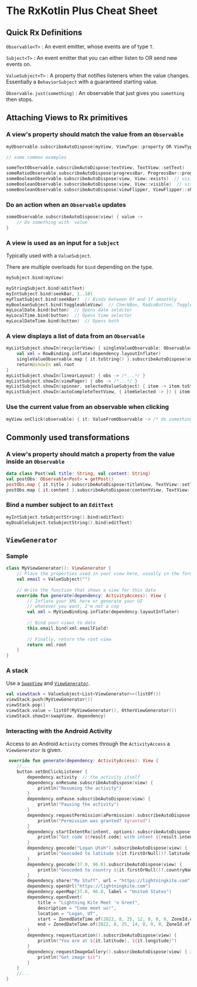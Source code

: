 # The RxKotlin Plus Cheat Sheet

## Quick Rx Definitions

`Observable<T>`
: An event emitter, whose events are of type `T`.

`Subject<T>`
: An event emitter that you can either listen to OR send new events on.

`ValueSubject<T>`
: A property that notifies listeners when the value changes.  Essentially a `BehaviorSubject` with a guaranteed starting value.

`Observable.just(something)`
: An observable that just gives you `something` then stops.


## Attaching Views to Rx primitives

### A view's property should match the value from an `Observable`

```kotlin
myObservable.subscribeAutoDispose(myView, ViewType::property OR ViewType::setter)

// some common examples

someTextObservable.subscribeAutoDispose(textView, TextView::setText)
someRatioObservable.subscribeAutoDispose(progressBar, ProgressBar::progressRatio)
someBooleanObservable.subscribeAutoDispose(view, View::exists)  // visibility = VISIBLE or GONE
someBooleanObservable.subscribeAutoDispose(view, View::visible)  // visibility = VISIBLE or INVISIBLE
someBooleanObservable.subscribeAutoDispose(viewFlipper, ViewFlipper::showLoading)
```

### Do an action when an `Observable` updates

```kotlin
someObservable.subscribeAutoDispose(view) { value ->
    // Do something with `value`
}
```

### A view is used as an input for a `Subject`

Typically used with a `ValueSubject`.

There are multiple overloads for `bind` depending on the type.

```kotlin
mySubject.bind(myView)

myStringSubject.bind(editText)
myIntSubject.bind(seekBar, 1..10)
myFloatSubject.bind(seekBar)  // Binds between 0f and 1f smoothly
myBooleanSubject.bind(toggleableView)  // CheckBox, RadioButton, ToggleButton
myLocalDate.bind(button)  // Opens date selector
myLocalTime.bind(button)  // Opens time selector
myLocalDateTime.bind(button)  // Opens both
```

### A view displays a list of data from an `Observable`

```kotlin
myListSubject.showIn(recyclerView) { singleValueObservable: Observable<T> ->
    val xml = RowBinding.inflate(dependency.layoutInflater)
    singleValueObservable.map { it.toString() }.subscribeAutoDispose(xml.title, TextView::setText)
    return@showIn xml.root
}
myListSubject.showIn(linearLayout) { obs -> /*...*/ }
myListSubject.showIn(viewPager) { obs -> /*...*/ }
myListSubject.showIn(spinner, selectedValueSubject) { item -> item.toString() }
myListSubject.showIn(autoCompleteTextView, { itemSelected -> }) { item -> item.toString() }
```

### Use the current value from an observable when clicking

```kotlin
myView.onClick(observable) { it: ValueFromObservable -> /* do something */ }
```

## Commonly used transformations

### A view's property should match a property from the value inside an `Observable`

```kotlin
data class Post(val title: String, val content: String)
val postObs: Observable<Post> = getPost()
postObs.map { it.title }.subscribeAutoDispose(titleView, TextView::setText)
postObs.map { it.content }.subscribeAutoDispose(contentView, TextView::setText)
```

### Bind a number subject to an `EditText`
```kotlin
myIntSubject.toSubjectString().bind(editText)
myDoubleSubject.toSubjectString().bind(editText)
```

## `ViewGenerator`

### Sample

```kotlin
class MyViewGenerator(): ViewGenerator {
    // Place the properties used in your view here, usually in the form of ValueSubjects
    val email = ValueSubject("")
    
    // Write the function that shows a view for this data
    override fun generate(dependency: ActivityAccess): View {
        // Inflate your XML here or generate your UI
        // whatever you want, I'm not a cop
        val xml = MyViewBinding.inflate(dependency.layoutInflater)
        
        // Bind your views to data
        this.email.bind(xml.emailField)
        
        // Finally, return the root view
        return xml.root
    }
}
```

### A stack

Use a [`SwapView`](https://github.com/lightningkite/rxkotlin-plus/blob/master/view-generator/src/main/java/com/lightningkite/rx/viewgenerators/SwapView.kt) and [`ViewGenerator`](https://github.com/lightningkite/rxkotlin-plus/blob/master/view-generator/src/main/java/com/lightningkite/rx/viewgenerators/ViewGenerator.kt).

```kotlin
val viewStack = ValueSubject<List<ViewGenerator>>(listOf())
viewStack.push(MyViewGenerator())
viewStack.pop()
viewStack.value = listOf(MyViewGenerator(), OtherViewGenerator())
viewStack.showIn(swapView, dependency)
```

### Interacting with the Android Activity

Access to an Android `Activity` comes through the `ActivityAccess` a `ViewGenerator` is given.

```kotlin
 override fun generate(dependency: ActivityAccess): View {
    //...
    button.setOnClickListener { 
        dependency.activity  // the activity itself
        dependency.onResume.subscribeAutoDispose(view) { 
            println("Resuming the activity")
        }
        dependency.onPause.subscribeAutoDispose(view) { 
            println("Pausing the activity")
        }
        dependency.requestPermission(aPermission).subscribeAutoDispose(view) { granted -> 
            println("Permission was granted? $granted")
        }
        dependency.startIntentRx(intent, options).subscribeAutoDispose(view) { result -> 
            println("Got code ${result.code} with intent ${result.intent}")
        }
        dependency.geocode("Logan Utah").subscribeAutoDispose(view) {
            println("Geocoded to latitude ${it.firstOrNull()?.latitude}")
        }
        dependency.geocode(37.0, 96.0).subscribeAutoDispose(view) {
            println("Geocoded to country ${it.firstOrNull()?.countryName}")
        }
        dependency.share("My Stuff", url = "https://lightningkite.com")
        dependency.openUrl("https://lightningkite.com")
        dependency.openMap(37.0, 96.0, label = "United States")
        dependency.openEvent(
            title = "Lightning Kite Meet 'n Greet",
            description = "Come meet us!",
            location = "Logan, UT",
            start = ZonedDateTime.of(2022, 8, 25, 12, 0, 0, 0, ZoneId.of("MST")),
            end = ZonedDateTime.of(2022, 8, 25, 14, 0, 0, 0, ZoneId.of("MST")),
        )
        dependency.requestLocation().subscribeAutoDispose(view) {
            println("You are at ${it.latitude}, ${it.longitude}")
        }
        dependency.requestImageGallery().subscribeAutoDispose(view) { it: Uri ->
            println("Got image $it")
        }
    }
    //...
}
```